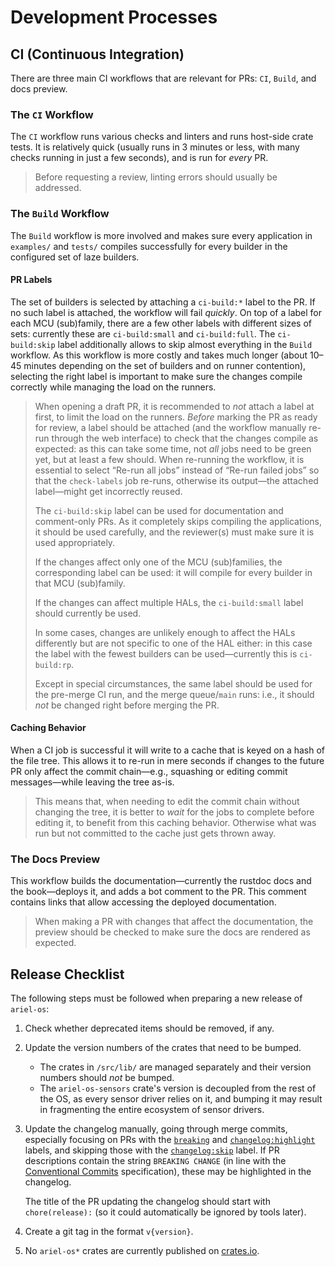 # Development Processes

## CI (Continuous Integration)

There are three main CI workflows that are relevant for PRs: `CI`, `Build`, and docs preview.

### The `CI` Workflow

The `CI` workflow runs various checks and linters and runs host-side crate tests.
It is relatively quick (usually runs in 3 minutes or less, with many checks running in just a few seconds), and is run for *every* PR.

> Before requesting a review, linting errors should usually be addressed.

### The `Build` Workflow

The `Build` workflow is more involved and makes sure every application in `examples/` and `tests/` compiles successfully for every builder in the configured set of laze builders.

#### PR Labels

The set of builders is selected by attaching a `ci-build:*` label to the PR.
If no such label is attached, the workflow will fail *quickly*.
On top of a label for each MCU (sub)family, there are a few other labels with different sizes of sets: currently these are `ci-build:small` and `ci-build:full`.
The `ci-build:skip` label additionally allows to skip almost everything in the `Build` workflow.
As this workflow is more costly and takes much longer (about 10–45 minutes depending on the set of builders and on runner contention), selecting the right label is important to make sure the changes compile correctly while managing the load on the runners.

> When opening a draft PR, it is recommended to *not* attach a label at first, to limit the load on the runners.
> *Before* marking the PR as ready for review, a label should be attached (and the workflow manually re-run through the web interface) to check that the changes compile as expected: as this can take some time, not *all* jobs need to be green yet, but at least a few should.
> When re-running the workflow, it is essential to select “Re-run all jobs” instead of “Re-run failed jobs” so that the `check-labels` job re-runs, otherwise its output—the attached label—might get incorrectly reused.
>
> The `ci-build:skip` label can be used for documentation and comment-only PRs.
> As it completely skips compiling the applications, it should be used carefully, and the reviewer(s) must make sure it is used appropriately.
>
> If the changes affect only one of the MCU (sub)families, the corresponding label can be used: it will compile for every builder in that MCU (sub)family.
>
> If the changes can affect multiple HALs, the `ci-build:small` label should currently be used.
>
> In some cases, changes are unlikely enough to affect the HALs differently but are not specific to one of the HAL either: in this case the label with the fewest builders can be used—currently this is `ci-build:rp`.
>
> Except in special circumstances, the same label should be used for the pre-merge CI run, and the merge queue/`main` runs: i.e., it should *not* be changed right before merging the PR.

#### Caching Behavior

When a CI job is successful it will write to a cache that is keyed on a hash of the file tree.
This allows it to re-run in mere seconds if changes to the future PR only affect the commit chain—e.g., squashing or editing commit messages—while leaving the tree as-is.

> This means that, when needing to edit the commit chain without changing the tree, it is better to *wait* for the jobs to complete before editing it, to benefit from this caching behavior. Otherwise what was run but not committed to the cache just gets thrown away.

### The Docs Preview

This workflow builds the documentation—currently the rustdoc docs and the book—deploys it, and adds a bot comment to the PR.
This comment contains links that allow accessing the deployed documentation.

> When making a PR with changes that affect the documentation, the preview should be checked to make sure the docs are rendered as expected.

## Release Checklist

The following steps must be followed when preparing a new release of `ariel-os`:

1. Check whether deprecated items should be removed, if any.
1. Update the version numbers of the crates that need to be bumped.

    <div class="warning">
        <ul>
            <li>The crates in <code>/src/lib/</code> are managed separately and their version numbers should <em>not</em> be bumped.</li>
            <li>The <code>ariel-os-sensors</code> crate's version is decoupled from the rest of the OS, as every sensor driver relies on it, and bumping it may result in fragmenting the entire ecosystem of sensor drivers.</li>
        </ul>
    </div>

1. Update the changelog manually, going through merge commits, especially focusing on PRs with the [`breaking`][issue-label-breaking] and [`changelog:highlight`][issue-label-changelog-highlight] labels, and skipping those with the [`changelog:skip`][issue-label-changelog-skip] label.
   If PR descriptions contain the string `BREAKING CHANGE` (in line with the [Conventional Commits][conventional-commits-spec] specification), these may be highlighted in the changelog.

   The title of the PR updating the changelog should start with `chore(release):` (so it could automatically be ignored by tools later).
1. Create a git tag in the format `v{version}`.
1. No `ariel-os*` crates are currently published on [crates.io][crates-io].

[issue-label-breaking]: https://github.com/ariel-os/ariel-os/issues?q=state%3Aopen%20label%3Abreaking
[issue-label-changelog-highlight]: https://github.com/ariel-os/ariel-os/issues?q=state%3Aopen%20label%3Achangelog%3Ahighlight
[issue-label-changelog-skip]: https://github.com/ariel-os/ariel-os/issues?q=state%3Aopen%20label%3Achangelog%3Askip
[crates-io]: https://crates.io
[conventional-commits-spec]: https://www.conventionalcommits.org/en/v1.0.0/
